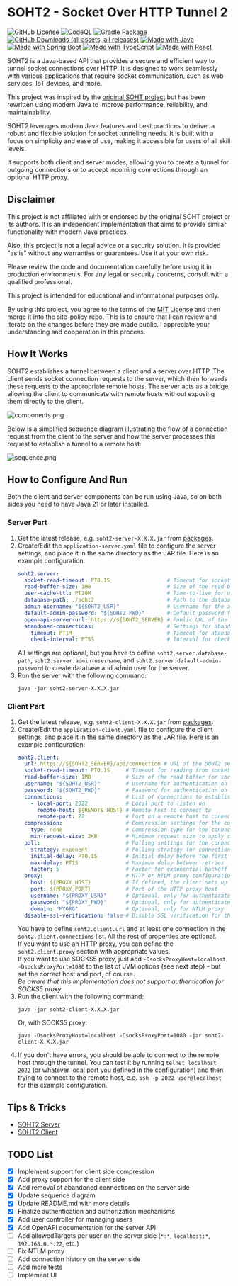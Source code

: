 SOHT2 - Socket Over HTTP Tunnel 2
=================================

[![GitHub License](https://img.shields.io/github/license/domax/soht2)](https://opensource.org/licenses/MIT "MIT License page")
[![CodeQL](https://github.com/domax/soht2/actions/workflows/github-code-scanning/codeql/badge.svg)](https://github.com/domax/soht2/actions/workflows/github-code-scanning/codeql)
[![Gradle Package](https://github.com/domax/soht2/actions/workflows/gradle-publish.yml/badge.svg)](https://github.com/domax/soht2/actions/workflows/gradle-publish.yml)
[![GitHub Downloads (all assets, all releases)](https://img.shields.io/github/downloads/domax/soht2/total)](https://github.com/domax?tab=packages&repo_name=soht2 "SOHT2 Packages page")
[![Made with Java](https://img.shields.io/badge/Java-21-blue?logo=openjdk&logoColor=white)](https://openjdk.org "OpenJDK homepage")
[![Made with Spring Boot](https://img.shields.io/badge/SpringBoot-3-blue?logo=springboot&logoColor=white)](https://spring.io/projects/spring-boot "Spring Boot homepage")
[![Made with TypeScript](https://img.shields.io/badge/TypeScript-5-blue?logo=typescript&logoColor=white)](https://typescriptlang.org "TypeScript homepage")
[![Made with React](https://img.shields.io/badge/React-19-blue?logo=react&logoColor=white)](https://reactjs.org "React homepage")

SOHT2 is a Java-based API that provides a secure and efficient way to tunnel socket connections over
HTTP. It is designed to work seamlessly with various applications that require socket communication,
such as web services, IoT devices, and more.

This project was inspired by the [original SOHT project](https://www.ericdaugherty.com/dev/soht/)
but has been rewritten using modern Java to improve performance, reliability, and maintainability.

SOHT2 leverages modern Java features and best practices to deliver a robust and flexible solution
for socket tunneling needs. It is built with a focus on simplicity and ease of use, making it
accessible for users of all skill levels.

It supports both client and server modes, allowing you to create a tunnel for outgoing connections
or to accept incoming connections through an optional HTTP proxy.

Disclaimer
----------

This project is not affiliated with or endorsed by the original SOHT project or its authors. It is
an independent implementation that aims to provide similar functionality with modern Java practices.

Also, this project is not a legal advice or a security solution. It is provided "as is" without any
warranties or guarantees. Use it at your own risk.

Please review the code and documentation carefully before using it in production environments.
For any legal or security concerns, consult with a qualified professional.

This project is intended for educational and informational purposes only.

By using this project, you agree to the terms of the [MIT License](LICENSE.txt) and then merge it
into the site-policy repo. This is to ensure that I can review and iterate on the changes before
they are made public. I appreciate your understanding and cooperation in this process.

How It Works
------------

SOHT2 establishes a tunnel between a client and a server over HTTP. The client sends socket
connection requests to the server, which then forwards these requests to the appropriate remote
hosts. The server acts as a bridge, allowing the client to communicate with remote hosts without
exposing them directly to the client.

![components.png](doc/components.png "Component Diagram for SOHT2 Client-Server Architecture")

Below is a simplified sequence diagram illustrating the flow of a connection request from the client
to the server and how the server processes this request to establish a tunnel to a remote host:

![sequence.png](doc/sequence.png "Sequence Diagram for Client-Server SOHT2 Connection")

How to Configure And Run
------------------------

Both the client and server components can be run using Java, so on both sides you need to have Java
21 or later installed.

### Server Part

1. Get the latest release, e.g. `soht2-server-X.X.X.jar`
   from [packages](https://github.com/domax/soht2/packages).
2. Create/Edit the `application-server.yaml` file to configure the server settings, and
   place it in the same directory as the JAR file. Here is an example configuration:
    ```yaml
    soht2.server:
      socket-read-timeout: PT0.1S                  # Timeout for socket read operations
      read-buffer-size: 1MB                        # Size of the read buffer for socket connections
      user-cache-ttl: PT10M                        # Time-to-live for user cache entries
      database-path: ./soht2                       # Path to the database file
      admin-username: "${SOHT2_USR}"               # Username for the admin user
      default-admin-password: "${SOHT2_PWD}"       # Default password for the admin user
      open-api-server-url: https://${SOHT2_SERVER} # Public URL of the OpenAPI server
      abandoned-connections:                       # Settings for abandoned connections
        timeout: PT1M                              # Timeout for abandoned connections
        check-interval: PT5S                       # Interval for checking abandoned connections
    ```
   All settings are optional, but you have to define `soht2.server.database-path`,
   `soht2.server.admin-username`, and `soht2.server.default-admin-password` to create database and
   admin user for the server.
3. Run the server with the following command:
    ```shell
    java -jar soht2-server-X.X.X.jar
    ```

### Client Part

1. Get the latest release, e.g. `soht2-client-X.X.X.jar`
   from [packages](https://github.com/domax/soht2/packages).
2. Create/Edit the `application-client.yaml` file to configure the client settings, and
   place it in the same directory as the JAR file. Here is an example configuration:
    ```yaml
    soht2.client:
      url: https://${SOHT2_SERVER}/api/connection # URL of the SOHT2 server API endpoint
      socket-read-timeout: PT0.1S     # Timeout for reading from socket connections
      read-buffer-size: 1MB           # Size of the read buffer for socket connections
      username: "${SOHT2_USR}"        # Username for authentication on SOHT2 server
      password: "${SOHT2_PWD}"        # Password for authentication on SOHT2 server
      connections:                    # List of connections to establish - at least 1 item required
        - local-port: 2022            # Local port to listen on
          remote-host: ${REMOTE_HOST} # Remote host to connect to
          remote-port: 22             # Port on a remote host to connect to
      compression:                    # Compression settings for the connections
        type: none                    # Compression type for the connections (none, gzip, deflate)
        min-request-size: 2KB         # Minimum request size to apply compression
      poll:                           # Polling settings for the connections
        strategy: exponent            # Polling strategy for connections (exponent, linear, fixed)
        initial-delay: PT0.1S         # Initial delay before the first poll retry
        max-delay: PT1S               # Maximum delay between retries
        factor: 5                     # Factor for exponential backoff
      proxy:                          # HTTP or NTLM proxy configuration
        host: ${PROXY_HOST}           # If defined, the client sets up an HTTP proxy to this host
        port: ${PROXY_PORT}           # Port of the HTTP proxy host
        username: "${PROXY_USR}"      # Optional, only for authenticated HTTP or NTLM proxy
        password: "${PROXY_PWD}"      # Optional, only for authenticated HTTP or NTLM proxy
        domain: "MYORG"               # Optional, only for NTLM proxy
      disable-ssl-verification: false # Disable SSL verification for the connections
    ```
   You have to define `soht2.client.url` and at least one connection in the
   `soht2.client.connections` list. All the rest of properties are optional.<br>
   If you want to use an HTTP proxy, you can define the `soht2.client.proxy` section with
   appropriate values.<br>
   If you want to use SOCKS5 proxy, just add `-DsocksProxyHost=localhost -DsocksProxyPort=1080` to
   the list of JVM options (see next step) - but set the correct host and port, of course.<br>
   _Be aware that this implementation does not support authentication for SOCKS5 proxy._
3. Run the client with the following command:
    ```shell
    java -jar soht2-client-X.X.X.jar
    ```
   Or, with SOCKS5 proxy:
    ```shell
    java -DsocksProxyHost=localhost -DsocksProxyPort=1080 -jar soht2-client-X.X.X.jar
    ```
4. If you don't have errors, you should be able to connect to the remote host through the tunnel.
   You can test it by running `telnet localhost 2022` (or whatever local port you defined in the
   configuration) and then trying to connect to the remote host, e.g. `ssh -p 2022 user@localhost`
   for this example configuration.

Tips & Tricks
-------------

* [SOHT2 Server](doc/tips-server.md)
* [SOHT2 Client](doc/tips-client.md)

TODO List
---------

- [X] Implement support for client side compression
- [X] Add proxy support for the client side
- [X] Add removal of abandoned connections on the server side
- [X] Update sequence diagram
- [X] Update README.md with more details
- [X] Finalize authentication and authorization mechanisms
- [X] Add user controller for managing users
- [X] Add OpenAPI documentation for the server API
- [ ] Add allowedTargets per user on the server side (`*:*`, `localhost:*`, `192.168.0.*:22`, etc.)
- [ ] Fix NTLM proxy
- [ ] Add connection history on the server side
- [ ] Add more tests
- [ ] Implement UI
